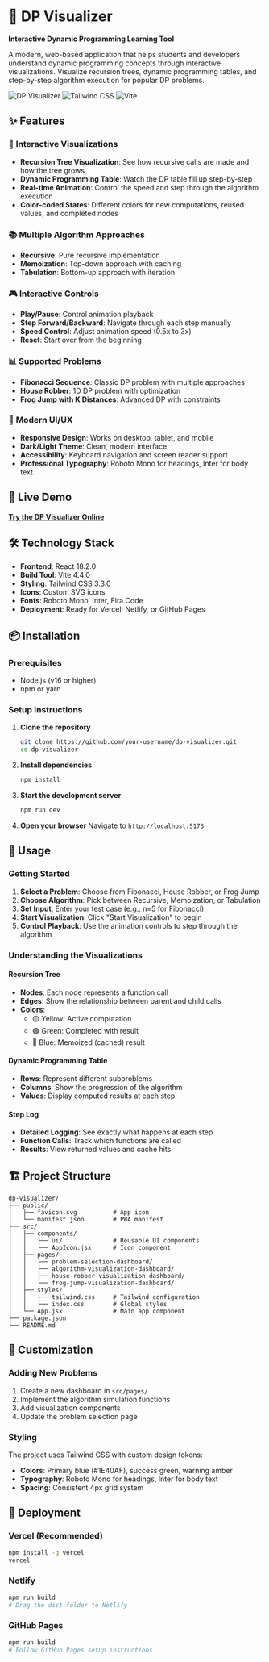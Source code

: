 # 🧠 DP Visualizer

**Interactive Dynamic Programming Learning Tool**

A modern, web-based application that helps students and developers understand dynamic programming concepts through interactive visualizations. Visualize recursion trees, dynamic programming tables, and step-by-step algorithm execution for popular DP problems.

![DP Visualizer](https://img.shields.io/badge/React-18.2.0-blue?logo=react)
![Tailwind CSS](https://img.shields.io/badge/Tailwind_CSS-3.3.0-38B2AC?logo=tailwind-css)
![Vite](https://img.shields.io/badge/Vite-4.4.0-646CFF?logo=vite)

## ✨ Features

### 🎯 **Interactive Visualizations**
- **Recursion Tree Visualization**: See how recursive calls are made and how the tree grows
- **Dynamic Programming Table**: Watch the DP table fill up step-by-step
- **Real-time Animation**: Control the speed and step through the algorithm execution
- **Color-coded States**: Different colors for new computations, reused values, and completed nodes

### 📚 **Multiple Algorithm Approaches**
- **Recursive**: Pure recursive implementation
- **Memoization**: Top-down approach with caching
- **Tabulation**: Bottom-up approach with iteration

### 🎮 **Interactive Controls**
- **Play/Pause**: Control animation playback
- **Step Forward/Backward**: Navigate through each step manually
- **Speed Control**: Adjust animation speed (0.5x to 3x)
- **Reset**: Start over from the beginning

### 📊 **Supported Problems**
- **Fibonacci Sequence**: Classic DP problem with multiple approaches
- **House Robber**: 1D DP problem with optimization
- **Frog Jump with K Distances**: Advanced DP with constraints

### 🎨 **Modern UI/UX**
- **Responsive Design**: Works on desktop, tablet, and mobile
- **Dark/Light Theme**: Clean, modern interface
- **Accessibility**: Keyboard navigation and screen reader support
- **Professional Typography**: Roboto Mono for headings, Inter for body text

## 🚀 Live Demo

**[Try the DP Visualizer Online](https://your-deployment-url.com)**

## 🛠️ Technology Stack

- **Frontend**: React 18.2.0
- **Build Tool**: Vite 4.4.0
- **Styling**: Tailwind CSS 3.3.0
- **Icons**: Custom SVG icons
- **Fonts**: Roboto Mono, Inter, Fira Code
- **Deployment**: Ready for Vercel, Netlify, or GitHub Pages

## 📦 Installation

### Prerequisites
- Node.js (v16 or higher)
- npm or yarn

### Setup Instructions

1. **Clone the repository**
   ```bash
   git clone https://github.com/your-username/dp-visualizer.git
   cd dp-visualizer
   ```

2. **Install dependencies**
   ```bash
   npm install
   ```

3. **Start the development server**
   ```bash
   npm run dev
   ```

4. **Open your browser**
   Navigate to `http://localhost:5173`

## 🎯 Usage

### Getting Started

1. **Select a Problem**: Choose from Fibonacci, House Robber, or Frog Jump
2. **Choose Algorithm**: Pick between Recursive, Memoization, or Tabulation
3. **Set Input**: Enter your test case (e.g., n=5 for Fibonacci)
4. **Start Visualization**: Click "Start Visualization" to begin
5. **Control Playback**: Use the animation controls to step through the algorithm

### Understanding the Visualizations

#### Recursion Tree
- **Nodes**: Each node represents a function call
- **Edges**: Show the relationship between parent and child calls
- **Colors**: 
  - 🟡 Yellow: Active computation
  - 🟢 Green: Completed with result
  - 🔵 Blue: Memoized (cached) result

#### Dynamic Programming Table
- **Rows**: Represent different subproblems
- **Columns**: Show the progression of the algorithm
- **Values**: Display computed results at each step

#### Step Log
- **Detailed Logging**: See exactly what happens at each step
- **Function Calls**: Track which functions are called
- **Results**: View returned values and cache hits

## 🏗️ Project Structure

```
dp-visualizer/
├── public/
│   ├── favicon.svg          # App icon
│   └── manifest.json        # PWA manifest
├── src/
│   ├── components/
│   │   ├── ui/              # Reusable UI components
│   │   └── AppIcon.jsx      # Icon component
│   ├── pages/
│   │   ├── problem-selection-dashboard/
│   │   ├── algorithm-visualization-dashboard/
│   │   ├── house-robber-visualization-dashboard/
│   │   └── frog-jump-visualization-dashboard/
│   ├── styles/
│   │   ├── tailwind.css     # Tailwind configuration
│   │   └── index.css        # Global styles
│   └── App.jsx              # Main app component
├── package.json
└── README.md
```

## 🎨 Customization

### Adding New Problems

1. Create a new dashboard in `src/pages/`
2. Implement the algorithm simulation functions
3. Add visualization components
4. Update the problem selection page

### Styling

The project uses Tailwind CSS with custom design tokens:
- **Colors**: Primary blue (#1E40AF), success green, warning amber
- **Typography**: Roboto Mono for headings, Inter for body text
- **Spacing**: Consistent 4px grid system

## 🚀 Deployment

### Vercel (Recommended)
```bash
npm install -g vercel
vercel
```

### Netlify
```bash
npm run build
# Drag the dist folder to Netlify
```

### GitHub Pages
```bash
npm run build
# Follow GitHub Pages setup instructions
```

